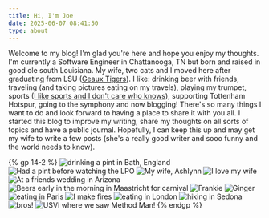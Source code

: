 ```yaml
---
title: Hi, I'm Joe
date: 2025-06-07 08:41:50
type: about
---
```


Welcome to my blog! I'm glad you're here and hope you enjoy my thoughts. I'm currently a Software Engineer in Chattanooga, TN but born and raised in good ole south Louisiana. My wife, two cats and I moved here after graduating from LSU ([Geaux Tigers](https://www.tiktok.com/@theredshirts/video/7150382729396243754)). I like: drinking beer with friends, traveling (and taking pictures eating on my travels), playing my trumpet, sports ([I like sports and I don't care who knows](https://www.youtube.com/watch?v=CEVdca9U9LM)), supporting Tottenham Hotspur, going to the symphony and now blogging! There's so many things I want to do and look forward to having a place to share it with you all. I started this blog to improve my writing, share my thoughts on all sorts of topics and have a public journal. Hopefully, I can keep this up and may get my wife to write a few posts (she's a really good writer and sooo funny and the world needs to know).

{% gp 14-2 %}
![drinking a pint in Bath, England](/images/me-drinking-a-pint.JPG)
![Had a pint before watching the LPO](/images/beer-and-lpo.HEIC)
![My wife, Ashlynn](/images/wife.heic)
![I love my wife](/images/pretty-wife.HEIC)
![At a friends wedding in Arizona](/images/fam.HEIC)
![Beers early in the morning in Maastricht for carnival](/images/beers-with-friends.HEIC)
![Frankie](/images/frankie.HEIC)
![Ginger](/images/ginger.HEIC)
![eating in Paris](/images/eating-in-paris.HEIC)
![I make fires](/images/fire-king.heic)
![eating in London](/images/filet-o-fish.JPG)
![hiking in Sedona](/images/hiking-sedona.HEIC)
![bros!](/images/bro.JPG)
![USVI where we saw Method Man!](/images/usvi.heic)
{% endgp %}
